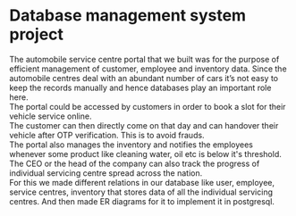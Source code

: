 # Database management system project
The automobile service centre portal that we built was for the purpose of efficient management of customer, employee and inventory data. Since the automobile centres deal with an abundant number of cars it’s not easy to keep the records manually and hence databases play an important role here.\
The portal could be accessed by customers in order to book a slot for their vehicle service online.\
The customer can then directly come on that day and can handover their vehicle after OTP verification. This is to avoid frauds.\
The portal also manages the inventory and notifies the employees whenever some product like cleaning water, oil etc is below it's threshold.\
The CEO or the head of the company can also track the progress of individual servicing centre spread across the nation.\
For this we made different relations in our database like user, employee, service centres, inventory that stores data of all the individual servicing centres. And then made ER diagrams for it to implement it in postgresql.
